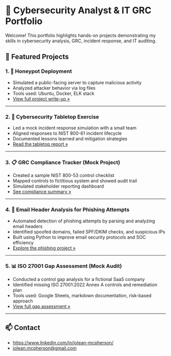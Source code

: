 # 💼 Cybersecurity Analyst & IT GRC Portfolio

Welcome! This portfolio highlights hands-on projects demonstrating my skills in cybersecurity analysis, GRC, incident response, and IT auditing.

## 🔐 Featured Projects

### 1. 🐍 Honeypot Deployment 
- Simulated a public-facing server to capture malicious activity
- Analyzed attacker behavior via log files
- Tools used: Ubuntu, Docker, ELK stack
- [View full project write-up »](https://github.com/JoleanMcPherson/Cybersecurity-Porfolio/blob/f2ffa354b7b83aebcf1d68a36f7e2ffb6adf4970/Honeypot)

---

### 2. 🎲 Cybersecurity Tabletop Exercise
- Led a mock incident response simulation with a small team
- Aligned responses to NIST 800-61 incident lifecycle
- Documented lessons learned and mitigation strategies
- [Read the tabletop report »](https://github.com/JoleanMcPherson/Cybersecurity-Porfolio/blob/05dd8f230dcd6d55b08e33a575aa20140ebbe09c/Tabletop%20Exercise)

---

### 3. 📋 GRC Compliance Tracker (Mock Project)
- Created a sample NIST 800-53 control checklist
- Mapped controls to fictitious system and showed audit trail
- Simulated stakeholder reporting dashboard
- [See compliance summary »](https://github.com/JoleanMcPherson/GRC-NIST-Compliance-Portfolio/blob/6373ecee4b426e01587b3d931946a813f79ea5b6/README.md)

---

### 4. 📧 Email Header Analysis for Phishing Attempts
- Automated detection of phishing attempts by parsing and analyzing email headers
- Identified spoofed domains, failed SPF/DKIM checks, and suspicious IPs
- Built using Python to improve email security protocols and SOC efficiency
- [Explore the phishing project »](https://github.com/JoleanMcPherson/Cybersecurity-Porfolio/blob/d2a810b756a0ba51a2d49579ce9cd4c0a04b8722/Email%20Header%20Analysis%20for%20Phishing%20Attempts)

---

### 5. 📊 ISO 27001 Gap Assessment (Mock Audit)
- Conducted a control gap analysis for a fictional SaaS company
- Identified missing ISO 27001:2022 Annex A controls and remediation plan
- Tools used: Google Sheets, markdown documentation, risk-based approach  
- [View full gap assessment »](https://github.com/yourusername/iso-27001-gap-assessment)

---

## 📫 Contact
- https://www.linkedin.com/in/jolean-mcpherson/
- jolean.mcpherson@gmail.com
